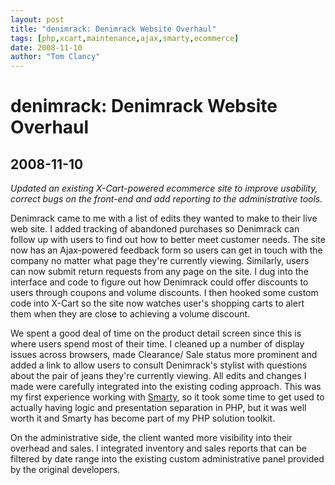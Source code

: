 ```yaml
---
layout: post
title: "denimrack: Denimrack Website Overhaul"
tags: [php,xcart,maintenance,ajax,smarty,ecommerce]
date: 2008-11-10
author: "Tom Clancy"
---
```


# denimrack: Denimrack Website Overhaul

## 2008-11-10

_Updated an existing X-Cart-powered ecommerce site to improve usability, correct bugs on the front-end and add reporting to the administrative tools._

<p>Denimrack came to me with a list of edits they wanted to make to their live web site. I added tracking of abandoned purchases so Denimrack can follow up with users to find out how to better meet customer needs. The site now has an Ajax-powered feedback form so users can get in touch with the company no matter what page they're currently viewing. Similarly, users can now submit return requests from any page on the site. I dug into the interface and code to figure out how Denimrack could offer discounts to users through coupons and volume discounts. I then hooked some custom code into X-Cart so the site now watches user's shopping carts to alert them when they are close to achieving a volume discount.</p>
<p>We spent a good deal of time on the product detail screen since this is where users spend most of their time. I cleaned up a  number of display issues across browsers, made Clearance/ Sale status more prominent and added a link to allow users to consult Denimrack's stylist with questions about the pair of jeans they're currently viewing. All edits and changes I made were carefully integrated into the existing coding approach. This was my first experience working with <a href="http://www.smarty.net/">Smarty</a>, so it took some time to get used to actually having logic and presentation separation in PHP, but it was well worth it and Smarty has become part of my PHP solution toolkit.</p>
<p>On the administrative side, the client wanted more visibility into their overhead and sales. I integrated inventory and sales reports that can be filtered by date range into the existing custom administrative panel provided by the original developers.</p>
